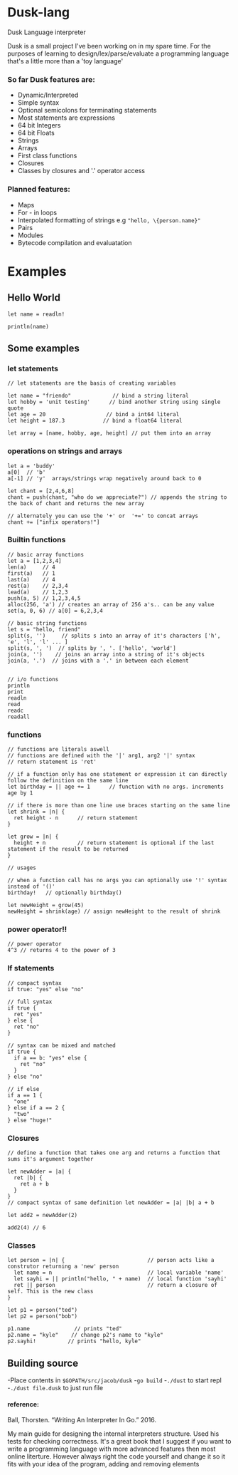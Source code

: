 # Dusk-lang
Dusk Language interpreter

Dusk is a small project I've been working on in my spare time. For the purposes of learning to design/lex/parse/evaluate a programming language that's a little more than a 'toy language'

### So far Dusk features are:

- Dynamic/Interpreted
- Simple syntax
- Optional semicolons for terminating statements
- Most statements are expressions
- 64 bit Integers
- 64 bit Floats
- Strings
- Arrays
- First class functions
- Closures
- Classes by closures and '.' operator access

### Planned features:
- Maps
- For - in loops
- Interpolated formatting of strings e.g `"hello, \{person.name}"`
- Pairs
- Modules
- Bytecode compilation and evaluatation

# Examples
## Hello World

```
let name = readln! 

println(name)
```
## Some examples
### let statements
```
// let statements are the basis of creating variables

let name = "friendo"             // bind a string literal
let hobby = 'unit testing'      // bind another string using single quote
let age = 20                   // bind a int64 literal
let height = 187.3            // bind a float64 literal

let array = [name, hobby, age, height] // put them into an array

```

### operations on strings and arrays
```
let a = 'buddy'
a[0]  // 'b'
a[-1] // 'y'  arrays/strings wrap negatively around back to 0

let chant = [2,4,6,8]
chant = push(chant, "who do we appreciate?") // appends the string to the back of chant and returns the new array

// alternately you can use the '+' or  '+=' to concat arrays
chant += ["infix operators!"]
```

### Builtin functions
```
// basic array functions
let a = [1,2,3,4]
len(a)     // 4
first(a)   // 1
last(a)    // 4
rest(a)    // 2,3,4
lead(a)    // 1,2,3
push(a, 5) // 1,2,3,4,5
alloc(256, 'a') // creates an array of 256 a's.. can be any value
set(a, 0, 6) // a[0] = 6,2,3,4

// basic string functions
let s = "hello, friend"
split(s, '')     // splits s into an array of it's characters ['h', 'e', 'l', 'l' ... ]
split(s, ', ')  // splits by ', '. ['hello', 'world']
join(a, '')    // joins an array into a string of it's objects
join(a, '.')  // joins with a '.' in between each element


// i/o functions
println
print
readln
read
readc
readall
```

### functions
```
// functions are literals aswell
// functions are defined with the '|' arg1, arg2 '|' syntax
// return statement is 'ret'

// if a function only has one statement or expression it can directly follow the definition on the same line
let birthday = || age += 1      // function with no args. increments age by 1

// if there is more than one line use braces starting on the same line
let shrink = |n| {
  ret height - n      // return statement
}

let grow = |n| {
  height + n          // return statement is optional if the last statement if the result to be returned
}

// usages

// when a function call has no args you can optionally use '!' syntax instead of '()'
birthday!   // optionally birthday()

let newHeight = grow(45)
newHeight = shrink(age) // assign newHeight to the result of shrink
```
### power operator!!
```
// power operator
4^3 // returns 4 to the power of 3
```
### If statements
```
// compact syntax
if true: "yes" else "no"

// full syntax
if true {
  ret "yes"
} else {
  ret "no"
}

// syntax can be mixed and matched
if true {
  if a == b: "yes" else {
    ret "no"
  }
} else "no"

// if else
if a == 1 {
  "one"
} else if a == 2 {
  "two"
} else "huge!"
```
### Closures
```
// define a function that takes one arg and returns a function that sums it's argument together

let newAdder = |a| {
  ret |b| {
    ret a + b
  }
}
// compact syntax of same definition let newAdder = |a| |b| a + b

let add2 = newAdder(2)

add2(4) // 6
```

### Classes
```
let person = |n| {                          // person acts like a construtor returning a 'new' person
  let name = n                              // local variable 'name'
  let sayhi = || println("hello, " + name)  // local function 'sayhi'
  ret || person                             // return a closure of self. This is the new class
}

let p1 = person("ted")
let p2 = person("bob")

p1.name              // prints "ted"
p2.name = "kyle"    // change p2's name to "kyle"
p2.sayhi!          // prints "hello, kyle"

```

## Building source
-Place contents in `$GOPATH/src/jacob/dusk`
-`go build`
-`./dust` to start repl
-`./dust file.dusk` to just run file


#### reference:
Ball, Thorsten. “Writing An Interpreter In Go.” 2016.

My main guide for designing the internal interpreters structure. Used his tests for checking correctness.
It's a great book that I suggest if you want to write a programming language with more advanced features then most online literture. However always right the code yourself and change it so it fits with your idea of the program, adding and removing elements
